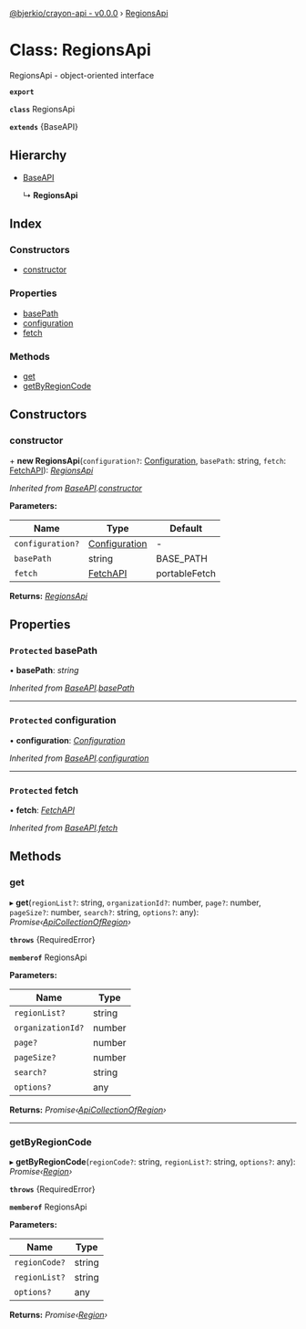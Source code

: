 [@bjerkio/crayon-api - v0.0.0](../README.md) › [RegionsApi](regionsapi.md)

# Class: RegionsApi

RegionsApi - object-oriented interface

**`export`** 

**`class`** RegionsApi

**`extends`** {BaseAPI}

## Hierarchy

* [BaseAPI](baseapi.md)

  ↳ **RegionsApi**

## Index

### Constructors

* [constructor](regionsapi.md#constructor)

### Properties

* [basePath](regionsapi.md#protected-basepath)
* [configuration](regionsapi.md#protected-configuration)
* [fetch](regionsapi.md#protected-fetch)

### Methods

* [get](regionsapi.md#get)
* [getByRegionCode](regionsapi.md#getbyregioncode)

## Constructors

###  constructor

\+ **new RegionsApi**(`configuration?`: [Configuration](configuration.md), `basePath`: string, `fetch`: [FetchAPI](../interfaces/fetchapi.md)): *[RegionsApi](regionsapi.md)*

*Inherited from [BaseAPI](baseapi.md).[constructor](baseapi.md#constructor)*

**Parameters:**

Name | Type | Default |
------ | ------ | ------ |
`configuration?` | [Configuration](configuration.md) | - |
`basePath` | string |  BASE_PATH |
`fetch` | [FetchAPI](../interfaces/fetchapi.md) |  portableFetch |

**Returns:** *[RegionsApi](regionsapi.md)*

## Properties

### `Protected` basePath

• **basePath**: *string*

*Inherited from [BaseAPI](baseapi.md).[basePath](baseapi.md#protected-basepath)*

___

### `Protected` configuration

• **configuration**: *[Configuration](configuration.md)*

*Inherited from [BaseAPI](baseapi.md).[configuration](baseapi.md#protected-configuration)*

___

### `Protected` fetch

• **fetch**: *[FetchAPI](../interfaces/fetchapi.md)*

*Inherited from [BaseAPI](baseapi.md).[fetch](baseapi.md#protected-fetch)*

## Methods

###  get

▸ **get**(`regionList?`: string, `organizationId?`: number, `page?`: number, `pageSize?`: number, `search?`: string, `options?`: any): *Promise‹[ApiCollectionOfRegion](../interfaces/apicollectionofregion.md)›*

**`throws`** {RequiredError}

**`memberof`** RegionsApi

**Parameters:**

Name | Type |
------ | ------ |
`regionList?` | string |
`organizationId?` | number |
`page?` | number |
`pageSize?` | number |
`search?` | string |
`options?` | any |

**Returns:** *Promise‹[ApiCollectionOfRegion](../interfaces/apicollectionofregion.md)›*

___

###  getByRegionCode

▸ **getByRegionCode**(`regionCode?`: string, `regionList?`: string, `options?`: any): *Promise‹[Region](../interfaces/region.md)›*

**`throws`** {RequiredError}

**`memberof`** RegionsApi

**Parameters:**

Name | Type |
------ | ------ |
`regionCode?` | string |
`regionList?` | string |
`options?` | any |

**Returns:** *Promise‹[Region](../interfaces/region.md)›*
